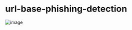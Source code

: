 # url-base-phishing-detection

![image](https://user-images.githubusercontent.com/17882265/152857734-c43d7df6-abbe-4b63-94e1-03c0f104879d.png)

